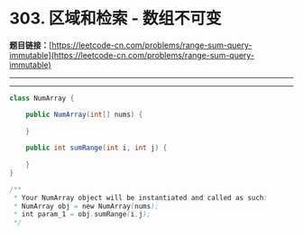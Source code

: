 # 303. 区域和检索 - 数组不可变

**题目链接：**[https://leetcode-cn.com/problems/range-sum-query-immutable](https://leetcode-cn.com/problems/range-sum-query-immutable)

---

<Cards card="leetcode_303_range-sum-query-immutable"></Cards>

---

```java
class NumArray {

    public NumArray(int[] nums) {
        
    }
    
    public int sumRange(int i, int j) {
        
    }
}

/**
 * Your NumArray object will be instantiated and called as such:
 * NumArray obj = new NumArray(nums);
 * int param_1 = obj.sumRange(i,j);
 */
```